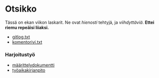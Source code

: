 # Otsikko

Tässä on ekan viikon laskarit. Ne ovat _hienosti_ tehtyjä, ja _viihdyttäviä_.
**Ettei riemu repeäisi liiaksi.**

* [gitlog.txt](https://github.com/sanikk/ot-harjoitust/laskarit/viikko1/gitlog.txt)
* [komentorivi.txt](https://github.com/sanikk/ot-harjoitust/laskarit/viikko1/komentorivi.txt)

### Harjoitustyö


* [määrittelydokumentti](https://github.com/sanikk/ot-harjoitust/dokumentointi/maarittelydokumentti.md)
* [työaikakirjanpito](https://github.com/sanikk/ot-harjoitust/dokumentointi/tuntikirjanpito.md)
